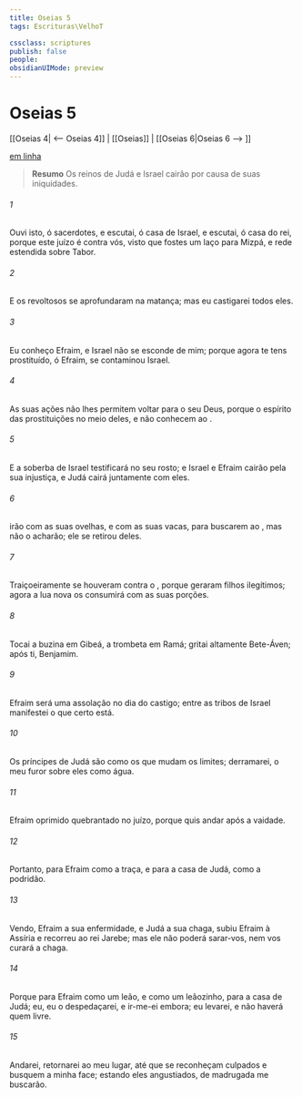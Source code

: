 ```yaml
---
title: Oseias 5
tags: Escrituras\VelhoT

cssclass: scriptures
publish: false
people:
obsidianUIMode: preview
---
```


# Oseias 5
[[Oseias 4| <-- Oseias 4]] | [[Oseias]] | [[Oseias 6|Oseias 6 --> ]]

[em linha](https://churchofjesuschrist.org/study/scriptures/ot/hosea/5?lang=por)

> __Resumo__
Os reinos de Judá e Israel cairão por causa de suas iniquidades.

###### 1 
Ouvi isto, ó sacerdotes, e escutai, ó casa de Israel, e escutai, ó casa do rei, porque este juízo é contra vós, visto que fostes um laço para Mizpá, e rede estendida sobre Tabor.

###### 2 
E os revoltosos se aprofundaram na matança; mas eu castigarei todos eles.

###### 3 
Eu conheço Efraim, e Israel não se esconde de mim; porque agora te tens prostituído, ó Efraim,  se contaminou Israel.

###### 4 
As suas ações não lhes permitem voltar para o seu Deus, porque o espírito das prostituições  no meio deles, e não conhecem ao .

###### 5 
E a soberba de Israel testificará no seu rosto; e Israel e Efraim cairão pela sua injustiça, e Judá cairá juntamente com eles.

###### 6 
 irão com as suas ovelhas, e com as suas vacas, para buscarem ao , mas não o acharão; ele se retirou deles.

###### 7 
Traiçoeiramente se houveram contra o , porque geraram filhos ilegítimos; agora a lua nova os consumirá com as suas porções.

###### 8 
Tocai a buzina em Gibeá, a trombeta em Ramá; gritai altamente  Bete-Áven; após ti, Benjamim.

###### 9 
Efraim será uma assolação no dia do castigo; entre as tribos de Israel manifestei o que certo está.

###### 10 
Os príncipes de Judá são como os que mudam os limites; derramarei,  o meu furor sobre eles como água.

###### 11 
Efraim  oprimido  quebrantado no juízo, porque quis andar após a vaidade.

###### 12 
Portanto, para Efraim  como a traça, e para a casa de Judá, como a podridão.

###### 13 
Vendo,  Efraim a sua enfermidade, e Judá a sua chaga, subiu Efraim à Assíria e recorreu ao rei Jarebe; mas ele não poderá sarar-vos, nem vos curará a chaga.

###### 14 
Porque para Efraim  como um leão, e como um leãozinho, para a casa de Judá; eu, eu  o despedaçarei, e ir-me-ei embora; eu levarei, e não haverá quem livre.

###### 15 
Andarei,  retornarei ao meu lugar, até que se reconheçam culpados e busquem a minha face; estando eles angustiados, de madrugada me buscarão.

